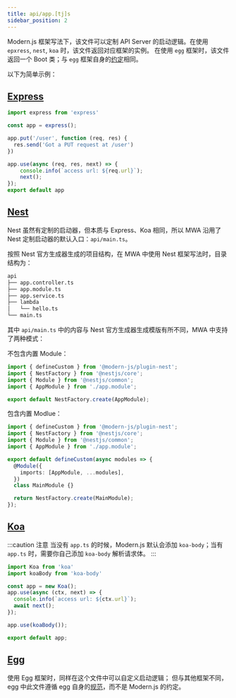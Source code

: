 ```yaml
---
title: api/app.[tj]s
sidebar_position: 2
---
```


Modern.js 框架写法下，该文件可以定制 API Server 的启动逻辑。在使用 `epxress`, `nest`, `koa` 时，该文件返回对应框架的实例。
在使用 `egg` 框架时，该文件返回一个 Boot 类；与 `egg` 框架自身的[约定](https://eggjs.org/zh-cn/basics/app-start.html)相同。

以下为简单示例：

## [Express](https://expressjs.com/)

```ts
import express from 'express'

const app = express();

app.put('/user', function (req, res) {
  res.send('Got a PUT request at /user')
})

app.use(async (req, res, next) => {
    console.info(`access url: ${req.url}`);
    next();
});
export default app
```

## [Nest](https://nestjs.com/)

Nest 虽然有定制的启动器，但本质与 Express、Koa 相同，所以 MWA 沿用了 Nest 定制启动器的默认入口：`api/main.ts`。

按照 Nest 官方生成器生成的项目结构，在 MWA 中使用 Nest 框架写法时，目录结构为：

```markdown
api
├── app.controller.ts
├── app.module.ts
├── app.service.ts
├── lambda
│   └── hello.ts
└── main.ts
```

其中 `api/main.ts` 中的内容与 Nest 官方生成器生成模版有所不同，MWA 中支持了两种模式：

不包含内置 Module：

```ts
import { defineCustom } from '@modern-js/plugin-nest';
import { NestFactory } from '@nestjs/core';
import { Module } from '@nestjs/common';
import { AppModule } from './app.module';

export default NestFactory.create(AppModule);
```

包含内置 Modlue：

```ts
import { defineCustom } from '@modern-js/plugin-nest';
import { NestFactory } from '@nestjs/core';
import { Module } from '@nestjs/common';
import { AppModule } from './app.module';

export default defineCustom(async modules => {
  @Module({
    imports: [AppModule, ...modules],
  })
  class MainModule {}

  return NestFactory.create(MainModule);
});
```

## [Koa](https://koajs.com/)

:::caution 注意
当没有 `app.ts` 的时候，Modern.js 默认会添加 `koa-body`；当有 `app.ts` 时，需要你自己添加 `koa-body` 解析请求体。
:::

```ts
import Koa from 'koa'
import koaBody from 'koa-body'

const app = new Koa();
app.use(async (ctx, next) => {
  console.info(`access url: ${ctx.url}`);
  await next();
});

app.use(koaBody());

export default app;
```

## [Egg](https://eggjs.org/)

使用 Egg 框架时，同样在这个文件中可以自定义启动逻辑；
但与其他框架不同，egg 中此文件遵循 egg 自身的[规范](https://eggjs.org/zh-cn/basics/app-start.html)，而不是 Modern.js 的约定。
